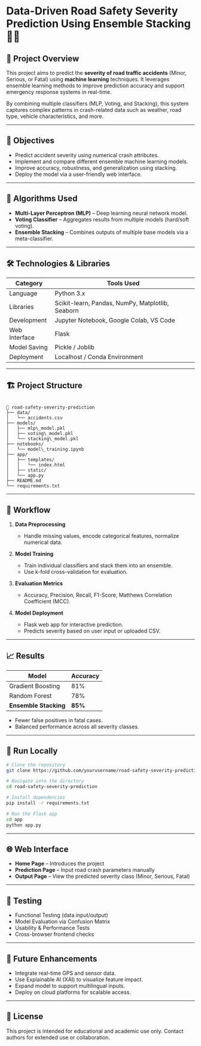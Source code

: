 # Data-Driven Road Safety Severity Prediction Using Ensemble Stacking 🚦🤖

## 📌 Project Overview

This project aims to predict the **severity of road traffic accidents** (Minor, Serious, or Fatal) using **machine learning** techniques. It leverages ensemble learning methods to improve prediction accuracy and support emergency response systems in real-time.

By combining multiple classifiers (MLP, Voting, and Stacking), this system captures complex patterns in crash-related data such as weather, road type, vehicle characteristics, and more.

---

## 🎯 Objectives

- Predict accident severity using numerical crash attributes.
- Implement and compare different ensemble machine learning models.
- Improve accuracy, robustness, and generalization using stacking.
- Deploy the model via a user-friendly web interface.

---

## 🧠 Algorithms Used

- **Multi-Layer Perceptron (MLP)** – Deep learning neural network model.
- **Voting Classifier** – Aggregates results from multiple models (hard/soft voting).
- **Ensemble Stacking** – Combines outputs of multiple base models via a meta-classifier.

---

## 🛠️ Technologies & Libraries

| Category        | Tools Used                               |
|----------------|-------------------------------------------|
| Language        | Python 3.x                                |
| Libraries       | Scikit-learn, Pandas, NumPy, Matplotlib, Seaborn |
| Development     | Jupyter Notebook, Google Colab, VS Code   |
| Web Interface   | Flask                                     |
| Model Saving    | Pickle / Joblib                           |
| Deployment      | Localhost / Conda Environment             |

---

## 🏗️ Project Structure

```

📁 road-safety-severity-prediction
├── data/
│   └── accidents.csv
├── models/
│   ├── mlp\_model.pkl
│   ├── voting\_model.pkl
│   └── stacking\_model.pkl
├── notebooks/
│   └── model\_training.ipynb
├── app/
│   ├── templates/
│   │   └── index.html
│   ├── static/
│   └── app.py
├── README.md
└── requirements.txt

````

---

## 🔁 Workflow

1. **Data Preprocessing**
   - Handle missing values, encode categorical features, normalize numerical data.

2. **Model Training**
   - Train individual classifiers and stack them into an ensemble.
   - Use k-fold cross-validation for evaluation.

3. **Evaluation Metrics**
   - Accuracy, Precision, Recall, F1-Score, Matthews Correlation Coefficient (MCC).

4. **Model Deployment**
   - Flask web app for interactive prediction.
   - Predicts severity based on user input or uploaded CSV.

---

## 📈 Results

| Model              | Accuracy |
|-------------------|----------|
| Gradient Boosting  | 81%      |
| Random Forest      | 78%      |
| **Ensemble Stacking** | **85%**  |

- Fewer false positives in fatal cases.
- Balanced performance across all severity classes.

---

## 🚀 Run Locally

```bash
# Clone the repository
git clone https://github.com/yourusername/road-safety-severity-prediction.git

# Navigate into the directory
cd road-safety-severity-prediction

# Install dependencies
pip install -r requirements.txt

# Run the Flask app
cd app
python app.py
````

---

## 🌐 Web Interface

* **Home Page** – Introduces the project
* **Prediction Page** – Input road crash parameters manually
* **Output Page** – View the predicted severity class (Minor, Serious, Fatal)

---

## 🧪 Testing

* Functional Testing (data input/output)
* Model Evaluation via Confusion Matrix
* Usability & Performance Tests
* Cross-browser frontend checks

---

## 🔮 Future Enhancements

* Integrate real-time GPS and sensor data.
* Use Explainable AI (XAI) to visualize feature impact.
* Expand model to support multilingual inputs.
* Deploy on cloud platforms for scalable access.
---

## 📄 License

This project is intended for educational and academic use only. Contact authors for extended use or collaboration.


